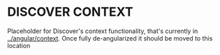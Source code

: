 # DISCOVER CONTEXT

Placeholder for Discover's context functionality, that's currently in [../angular/context](../angular/context).
Once fully de-angularized it should be moved to this location